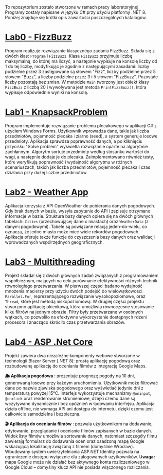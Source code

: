To repozytorium zostało stworzone w ramach pracy laboratoryjnej. Programy zostały napisane w języku C# przy użyciu platformy .NET 8. Poniżej znajduje się krótki opis zawartości poszczególnych katalogów.

# [Lab0 - FizzBuzz](./Lab0)

Program realizuje rozwiązanie klasycznego zadania FizzBuzz. Składa się z dwóch klas: `Program` i `FizzBuzz`. Klasa `FizzBuzz` przyjmuje liczbę maksymalną, do której ma liczyć, a następnie wypisuje na konsolę liczby od 1 do tej liczby, modyfikując je zgodnie z następującymi zasadami: liczby podzielne przez 3 zastępowane są słowem "Fizz", liczby podzielne przez 5 słowem "Buzz", a liczby podzielne przez 3 i 5 słowem "FizzBuzz". Pozostałe liczby pozostają bez zmian. W metodzie `Main` tworzony jest obiekt klasy `FizzBuzz` z liczbą 20 i wywoływana jest metoda `PrintFizzBuzz()`, która wypisuje odpowiednie wyniki na konsolę.

# [Lab1 - KnapsackProblem](./Lab1-KnapsackProblem)

Program implementuje rozwiązanie problemu plecakowego w aplikacji C# z użyciem Windows Forms. Użytkownik wprowadza dane, takie jak liczba przedmiotów, pojemność plecaka i ziarno (seed), a system generuje losowe przedmioty. Aplikacja sprawdza poprawność danych, a po kliknięciu przycisku "Solve problem" wyświetla rozwiązanie oparte na algorytmie zachłannym. Algorytm sortuje przedmioty według stosunku wartości do wagi, a następnie dodaje je do plecaka. Zaimplementowano również testy, które weryfikują poprawność i wydajność algorytmu w różnych scenariuszach, takich jak liczba przedmiotów, pojemność plecaka i czas działania przy dużej liczbie przedmiotów.

# [Lab2 - Weather App](./Lab2-WeatherApp)

Aplikacja korzysta z API OpenWeather do pobierania danych pogodowych. Gdy brak danych w bazie, wysyła zapytanie do API i zapisuje otrzymane informacje w bazie. Struktura bazy danych opiera się na dwóch głównych tabelach: `Cities` (przechowującej dane o miastach) oraz `WeatherData` (z danymi pogodowymi). Tabele są powiązane relacją jeden-do-wielu, co oznacza, że jedno miasto może mieć wiele rekordów pogodowych. Aplikacja oferuje także funkcje do czyszczenia bazy danych oraz walidacji wprowadzanych współrzędnych geograficznych.

# [Lab3 - Multithreading](./Lab3-Multithreading)

Projekt składał się z dwóch głównych zadań związanych z programowaniem współbieżnym, mających na celu porównanie efektywności różnych technik równoległego przetwarzania. W pierwszej części badano wydajność mnożenia macierzy przy użyciu dwóch podejść do wielowątkowości: `Parallel.For`, reprezentującego rozwiązanie wysokopoziomowe, oraz `Thread`, które jest metodą niskopoziomową. W drugiej części projektu stworzono aplikację okienkową, która umożliwia równoczesne stosowanie kilku filtrów na jednym obrazie. Filtry były przetwarzane w osobnych wątkach, co pozwoliło na efektywne wykorzystanie dostępnych rdzeni procesora i znacząco skróciło czas przetwarzania obrazów. 

# [Lab4 - ASP .Net Core](./Lab4-ASP.NetCore)

Projekt zawiera dwa niezależne komponenty webowe stworzone w technologii Blazor Server (.NET 8): prostą aplikację pogodową oraz rozbudowaną aplikację do oceniania filmów z integracją Google Maps.

**🌦️ Aplikacja pogodowa** :  prezentuje prognozę pogody na 10 dni, generowaną losowo przy każdym uruchomieniu. Użytkownik może filtrować dane po nazwie zjawiska pogodowego oraz wyświetlać jedynie dni z temperaturą powyżej 15°C. Interfejs wykorzystuje mechanizmy `@oninput`, `@onclick` oraz renderowanie strumieniowe, dzięki czemu dane są wczytywane dynamicznie i bez opóźnień w ładowaniu interfejsu. Aplikacja działa offline, nie wymaga API ani dostępu do internetu, dzięki czemu jest całkowicie samodzielna i bezpieczna.

**🎬 Aplikacja do oceniania filmów** :  pozwala użytkownikom na dodawanie, edytowanie, przeglądanie i ocenianie filmów zapisanych w bazie danych. Widok listy filmów umożliwia sortowanie danych, natomiast szczegóły filmu zawierają formularz do dodawania ocen oraz osadzoną mapę Google wskazującą lokalizację związaną z filmem (domyślnie Wrocław). Wbudowany system uwierzytelniania ASP.NET Identity pozwala na ograniczenie dostępu wyłącznie dla zalogowanych użytkowników. **Uwaga:** mapa Google może nie działać bez aktywnego konta rozliczeniowego w Google Cloud – domyślny klucz API nie posiada włączonego rozliczania.
